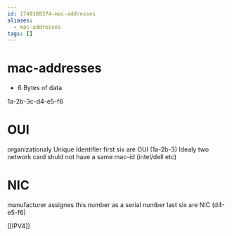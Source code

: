 ```yaml
---
id: 1749188374-mac-addresses
aliases:
  - mac-addresses
tags: []
---
```


# mac-addresses
- 6 Bytes of data

1a-2b-3c-d4-e5-f6
# OUI
organizationaly Unique Identifier
first six are OUI (1a-2b-3) 
Idealy two network card shuld not have a same mac-id
(intel/dell etc)


# NIC
manufacturer assignes this number as a serial number 
last six are NIC (d4-e5-f6)

[[IPV4]]
